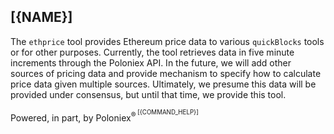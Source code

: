 ## [{NAME}]

The `ethprice` tool provides Ethereum price data to various `quickBlocks` tools or for other purposes. Currently, 
the tool retrieves data in five minute increments through the Poloniex API. In the future, we will add other 
sources of pricing data and provide mechanism to specify how to calculate price data given multiple sources. 
Ultimately, we presume this data will be provided under consensus, but until that time, we provide this tool.

Powered, in part, by Poloniex<sup>&reg;<sup>
[{COMMAND_HELP}]
